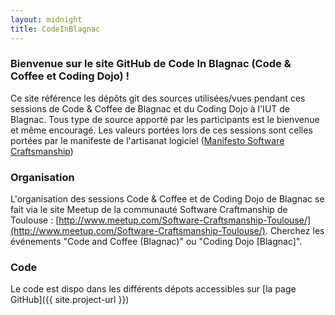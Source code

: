 ```yaml
---
layout: midnight
title: CodeInBlagnac
---
```


### Bienvenue sur le site GitHub de Code In Blagnac (Code & Coffee et Coding Dojo) !

Ce site référence les dépôts git des sources utilisées/vues pendant ces sessions de Code & Coffee de Blagnac et du Coding Dojo à l'IUT de Blagnac.
Tous type de source apporté par les participants est le bienvenue et même encouragé.
Les valeurs portées lors de ces sessions sont celles portées par le manifeste de l'artisanat logiciel ([Manifesto Software Craftsmanship](http://manifesto.softwarecraftsmanship.org/))

### Organisation

L'organisation des sessions Code & Coffee et de Coding Dojo de Blagnac se fait via le site Meetup de la communauté Software Craftmanship de Toulouse : [http://www.meetup.com/Software-Craftsmanship-Toulouse/](http://www.meetup.com/Software-Craftsmanship-Toulouse/). Cherchez les événements "Code and Coffee (Blagnac)" ou "Coding Dojo [Blagnac]".

### Code

Le code est dispo dans les différents dépots accessibles sur [la page GitHub]({{ site.project-url }})

